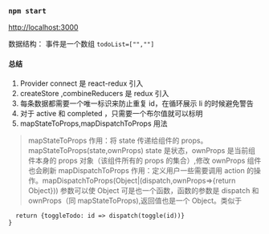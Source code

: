 ### `npm start`

[http://localhost:3000](http://localhost:3000)

数据结构：
事件是一个数组
`todoList=["",""]`

#### 总结

1. Provider connect 是 react-redux 引入
2. createStore ,combineReducers 是 redux 引入
3. 每条数据都需要一个唯一标识来防止重复 id，在循环展示 li 的时候避免警告
4. 对于 active 和 completed ，只需要一个布尔值就可以标明
5. mapStateToProps,mapDispatchToProps 用法

> mapStateToProps 作用：将 state 传递给组件的 props。mapStateToProps(state,ownProps) state 是状态，ownProps 是当前组件本身的 props 对象（该组件所有的 props 的集合）,修改 ownProps 组件也会刷新
> mapDispatchToProps 作用：定义用户一些需要调用 action 的操作。mapDispatchToProps(Object|(dispatch,ownProps=>{return Object})) 参数可以使 Object 可是也一个函数，函数的参数是 dispatch 和 ownProps（同 mapStateToProps),返回值也是一个 Object。类似于

```const mapDispatchToProps = dispatch => {
  return {toggleTodo: id => dispatch(toggle(id))}
}
```
